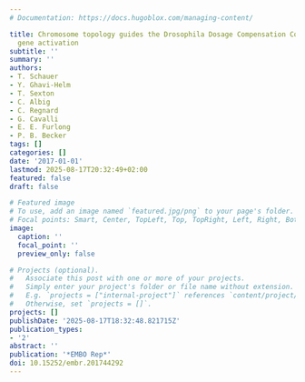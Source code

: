 ```yaml
---
# Documentation: https://docs.hugoblox.com/managing-content/

title: Chromosome topology guides the Drosophila Dosage Compensation Complex for target
  gene activation
subtitle: ''
summary: ''
authors:
- T. Schauer
- Y. Ghavi-Helm
- T. Sexton
- C. Albig
- C. Regnard
- G. Cavalli
- E. E. Furlong
- P. B. Becker
tags: []
categories: []
date: '2017-01-01'
lastmod: 2025-08-17T20:32:49+02:00
featured: false
draft: false

# Featured image
# To use, add an image named `featured.jpg/png` to your page's folder.
# Focal points: Smart, Center, TopLeft, Top, TopRight, Left, Right, BottomLeft, Bottom, BottomRight.
image:
  caption: ''
  focal_point: ''
  preview_only: false

# Projects (optional).
#   Associate this post with one or more of your projects.
#   Simply enter your project's folder or file name without extension.
#   E.g. `projects = ["internal-project"]` references `content/project/deep-learning/index.md`.
#   Otherwise, set `projects = []`.
projects: []
publishDate: '2025-08-17T18:32:48.821715Z'
publication_types:
- '2'
abstract: ''
publication: '*EMBO Rep*'
doi: 10.15252/embr.201744292
---
```

